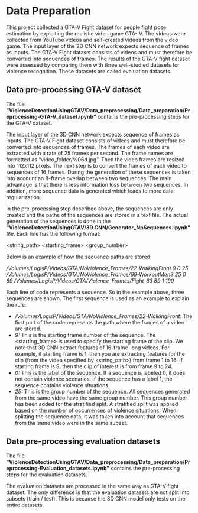 # Data Preparation
This project collected a GTA-V Fight dataset for people fight pose estimation by exploiting the realistic video game GTA- V. The videos were collected from YouTube videos and self-created videos from the video game. The input layer of the 3D CNN network expects sequence of frames as inputs. The GTA-V Fight dataset consists of videos and must therefore be converted into sequences of frames. The results of the GTA-V fight dataset were assessed by comparing them with three well-studied datasets for violence recognition. These datasets are called evaluation datasets.

## Data pre-processing GTA-V dataset
The file **"ViolenceDetectionUsingGTAV/Data_preprocessing/Data_preparation/Preprocessing-GTA-V_dataset.ipynb"** contains the pre-processing steps for the GTA-V dataset.

The input layer of the 3D CNN network expects sequence of frames as inputs. The GTA-V Fight dataset consists of videos and must therefore be converted into sequences of frames. The frames of each video are extracted with a rate of 25 frames per second. The frame names are formatted as “video_folder/%06d.jpg”. Then the video frames are resized into 112x112 pixels. The next step is to convert the frames of each video to sequences of 16 frames. During the generation of these sequences is taken into account an 8-frame overlap between two sequences. The main advantage is that there is less information loss between two sequences. In addition, more sequence data is generated which leads to more data regularization.

In the pre-processing step described above, the sequences are only created and the paths of the sequences are stored in a text file. The actual generation of the sequences is done in the **"ViolenceDetectionUsingGTAV/3D CNN/Generator_NpSequences.ipynb"** file. Each line has the following format:

<string_path> <starting_frame> <label> <group_number>

Below is an example of how the sequence paths are stored: 

*/Volumes/LogisP/Videos/GTA/NoViolence_Frames/22-WalkingFront 9 0 25*
*/Volumes/LogisP/Videos/GTA/NoViolence_Frames/69-WorkoutMen3 25 0 69*
*/Volumes/LogisP/Videos/GTA/Violence_Frames/Fight-63 89 1 190*

Each line of code represents a sequence. So in the example above, three sequences are shown. The first sequence is used as an example to explain the rule.
* */Volumes/LogisP/Videos/GTA/NoViolence_Frames/22-WalkingFront:*
The first part of the code represents the path where the frames of a video are stored.
* *9:*
This is the starting frame number of the sequence. The <starting_frame> is used to specify the starting frame of the clip. We note that 3D CNN extract features of 16-frame-long videos. For example, if starting frame is 1, then you are extracting features for the clip (from the video specified by <string_path>) from frame 1 to 16. If starting frame is 9, then the clip of interest is from frame 9 to 24. 
* *0:*
This is the label of the sequence. If a sequence is labeled 0, it does not contain violence scenarios. If the sequence has a label 1, the sequence contains violence situations.
* *25:*
This is the group number of the sequence. All sequences generated from the same video have the same group number. This group number has been added for the stratified split. A stratified split was applied based on the number of occurrences of violence situations. When splitting the sequence data, it was taken into account that sequences from the same video were in the same subset.

## Data pre-processing evaluation datasets
The file **"ViolenceDetectionUsingGTAV/Data_preprocessing/Data_preparation/Preprocessing-Evaluation_datasets.ipynb"** contains the pre-processing steps for the evaluation datasets.

The evaluation datasets are processed in the same way as GTA-V fight dataset. The only difference is that the evaluation datasets are not split into subsets (train / test). This is because the 3D CNN model only tests on the entire datasets.


